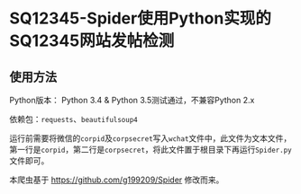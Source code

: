 # SQ12345-Spider使用Python实现的SQ12345网站发帖检测
## 使用方法 ##
Python版本： Python 3.4 & Python 3.5测试通过，不兼容Python 2.x

依赖包：`requests`、`beautifulsoup4`

运行前需要将微信的`corpid`及`corpsecret`写入`wchat`文件中，此文件为文本文件，第一行是`corpid`，第二行是`corpsecret`，将此文件置于根目录下再运行`Spider.py`文件即可。

本爬虫基于
https://github.com/g199209/Spider
修改而来。
